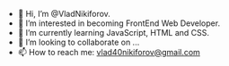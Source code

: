 - 👋 Hi, I’m @VladNikiforov.
- 👀 I’m interested in becoming FrontEnd Web Developer.
- 🌱 I’m currently learning JavaScript, HTML and CSS.
- 💞️ I’m looking to collaborate on ...
- 📫 How to reach me: vlad40nikiforov@gmail.com

<!---
VladNikiforov/VladNikiforov is a ✨ special ✨ repository because its `README.md` (this file) appears on your GitHub profile.
You can click the Preview link to take a look at your changes.
--->

